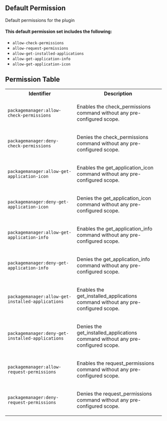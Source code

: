## Default Permission

Default permissions for the plugin

#### This default permission set includes the following:

- `allow-check-permissions`
- `allow-request-permissions`
- `allow-get-installed-applications`
- `allow-get-application-info`
- `allow-get-application-icon`

## Permission Table

<table>
<tr>
<th>Identifier</th>
<th>Description</th>
</tr>

<tr>
<td>

`packagemanager:allow-check-permissions`

</td>
<td>

Enables the check_permissions command without any pre-configured scope.

</td>
</tr>

<tr>
<td>

`packagemanager:deny-check-permissions`

</td>
<td>

Denies the check_permissions command without any pre-configured scope.

</td>
</tr>

<tr>
<td>

`packagemanager:allow-get-application-icon`

</td>
<td>

Enables the get_application_icon command without any pre-configured scope.

</td>
</tr>

<tr>
<td>

`packagemanager:deny-get-application-icon`

</td>
<td>

Denies the get_application_icon command without any pre-configured scope.

</td>
</tr>

<tr>
<td>

`packagemanager:allow-get-application-info`

</td>
<td>

Enables the get_application_info command without any pre-configured scope.

</td>
</tr>

<tr>
<td>

`packagemanager:deny-get-application-info`

</td>
<td>

Denies the get_application_info command without any pre-configured scope.

</td>
</tr>

<tr>
<td>

`packagemanager:allow-get-installed-applications`

</td>
<td>

Enables the get_installed_applications command without any pre-configured scope.

</td>
</tr>

<tr>
<td>

`packagemanager:deny-get-installed-applications`

</td>
<td>

Denies the get_installed_applications command without any pre-configured scope.

</td>
</tr>

<tr>
<td>

`packagemanager:allow-request-permissions`

</td>
<td>

Enables the request_permissions command without any pre-configured scope.

</td>
</tr>

<tr>
<td>

`packagemanager:deny-request-permissions`

</td>
<td>

Denies the request_permissions command without any pre-configured scope.

</td>
</tr>
</table>
